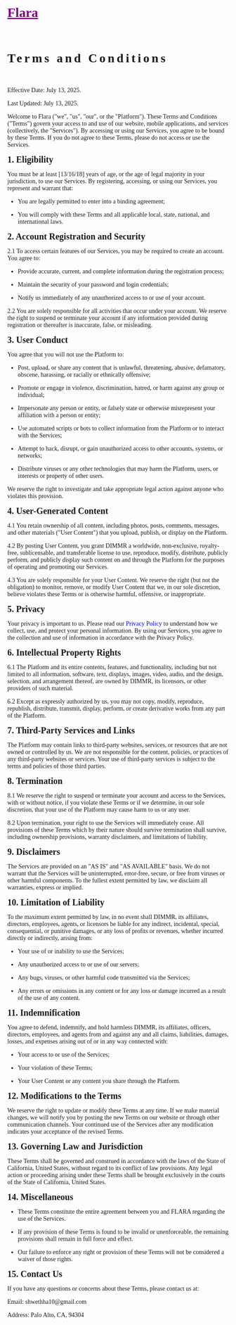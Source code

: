 <html lang="en">
<meta charset="UTF-8">
<title>Flara</title>
<meta name="viewport" content="width=device-width,initial-scale=1">
<link rel="stylesheet" href="https://www.w3schools.com/w3css/4/w3.css">
<style>
body {font-family:"Times New Roman", serif}
h1,h2,h3,h4,h5,h6 {font-family:serif; letter-spacing:5px}
</style>
<body>

<!-- Navigation (Sits on top) -->
<div class="w3-top w3-bar w3-white w3-padding w3-card w3-wide">
<a href="#home" class="w3-bar-item w3-button" style="font-size: 30px; color: purple; font-weight: bold;">Flara</a>

</div>

<!-- Start Content -->
<div id="home" class="w3-content">

<!-- Image in Display Container -->
<div class="w3-padding-top-48">
<div class="w3-display-container">
<br><br>

</div>
</div>
<h1 class="w3-center" style="font-weight: bold;">Terms and Conditions</h1><br>

<p>Effective Date: July 13, 2025.</p>
<p>Last Updated: July 13, 2025.</p>
<p>Welcome to Flara ("we", "us", "our", or the "Platform"). These Terms and Conditions ("Terms") govern your access to and use of our website, mobile applications, and services (collectively, the "Services"). By accessing or using our Services, you agree to be bound by these Terms. If you do not agree to these Terms, please do not access or use the Services.
</p>

<!-- About -->
<div>
<span style="font-size: 20px; font-weight: bold;">1. Eligibility</span>
<p>You must be at least [13/16/18] years of age, or the age of legal majority in your jurisdiction, to use our Services. By registering, accessing, or using our Services, you represent and warrant that:</p>

<ul>
<li><p>You are legally permitted to enter into a binding agreement;</p></li>
<li><p>You will comply with these Terms and all applicable local, state, national, and international laws.</p></li>
</ul>
</div>

<div>
<span style="font-size: 20px; font-weight: bold;">2. Account Registration and Security</span>
<p>2.1 To access certain features of our Services, you may be required to create an account. You agree to:</p>

<ul>
<li><p>Provide accurate, current, and complete information during the registration process;</p></li>
<li><p>Maintain the security of your password and login credentials;</p></li>
<li><p>Notify us immediately of any unauthorized access to or use of your account.</p></li>
</ul>

<p>2.2 You are solely responsible for all activities that occur under your account. We reserve the right to suspend or terminate your account if any information provided during registration or thereafter is inaccurate, false, or misleading.</p>
</div>

<div>
<span style="font-size: 20px; font-weight: bold;">3. User Conduct</span>
<p>You agree that you will not use the Platform to:</p>

<ul>
<li><p>Post, upload, or share any content that is unlawful, threatening, abusive, defamatory, obscene, harassing, or racially or ethnically offensive;</p></li>
<li><p>Promote or engage in violence, discrimination, hatred, or harm against any group or individual;</p></li>
<li><p>Impersonate any person or entity, or falsely state or otherwise misrepresent your affiliation with a person or entity;</p></li>
<li><p>Use automated scripts or bots to collect information from the Platform or to interact with the Services;</p></li>
<li><p>Attempt to hack, disrupt, or gain unauthorized access to other accounts, systems, or networks;</p></li>
<li><p>Distribute viruses or any other technologies that may harm the Platform, users, or interests or property of other users.</p></li>
</ul>

<p>We reserve the right to investigate and take appropriate legal action against anyone who violates this provision.</p>
</div>

<div>
<span style="font-size: 20px; font-weight: bold;">4. User-Generated Content</span>
<p>4.1 You retain ownership of all content, including photos, posts, comments, messages, and other materials ("User Content") that you upload, publish, or display on the Platform.</p>
<p>4.2 By posting User Content, you grant DIMMR a worldwide, non-exclusive, royalty-free, sublicensable, and transferable license to use, reproduce, modify, distribute, publicly perform, and publicly display such content on and through the Platform for the purposes of operating and promoting our Services.</p>
<p>4.3 You are solely responsible for your User Content. We reserve the right (but not the obligation) to monitor, remove, or modify User Content that we, in our sole discretion, believe violates these Terms or is otherwise harmful, offensive, or inappropriate.</p>
</div>

<div>
<span style="font-size: 20px; font-weight: bold;">5. Privacy</span>
<p>Your privacy is important to us. Please read our <a style="text-decoration: none; color: blue;" href="privacy.html">Privacy Policy</a> to understand how we collect, use, and protect your personal information. By using our Services, you agree to the collection and use of information in accordance with the Privacy Policy.</p>
</div>

<div>
<span style="font-size: 20px; font-weight: bold;">6. Intellectual Property Rights</span>
<p>6.1 The Platform and its entire contents, features, and functionality, including but not limited to all information, software, text, displays, images, video, audio, and the design, selection, and arrangement thereof, are owned by DIMMR, its licensors, or other providers of such material.</p>
<p>6.2 Except as expressly authorized by us, you may not copy, modify, reproduce, republish, distribute, transmit, display, perform, or create derivative works from any part of the Platform.</p>
</div>

<div>
<span style="font-size: 20px; font-weight: bold;">7. Third-Party Services and Links</span>
<p>The Platform may contain links to third-party websites, services, or resources that are not owned or controlled by us. We are not responsible for the content, policies, or practices of any third-party websites or services. Your use of third-party services is subject to the terms and policies of those third parties.</p>
</div>

<div>
<span style="font-size: 20px; font-weight: bold;">8. Termination</span>
<p>8.1 We reserve the right to suspend or terminate your account and access to the Services, with or without notice, if you violate these Terms or if we determine, in our sole discretion, that your use of the Platform may cause harm to us or any user.</p>
<p>8.2 Upon termination, your right to use the Services will immediately cease. All provisions of these Terms which by their nature should survive termination shall survive, including ownership provisions, warranty disclaimers, and limitations of liability.</p>
</div>

<div>
<span style="font-size: 20px; font-weight: bold;">9. Disclaimers</span>
<p>The Services are provided on an "AS IS" and "AS AVAILABLE" basis. We do not warrant that the Services will be uninterrupted, error-free, secure, or free from viruses or other harmful components. To the fullest extent permitted by law, we disclaim all warranties, express or implied.</p>
</div>

<div>
<span style="font-size: 20px; font-weight: bold;">10. Limitation of Liability</span>
<p>To the maximum extent permitted by law, in no event shall DIMMR, its affiliates, directors, employees, agents, or licensors be liable for any indirect, incidental, special, consequential, or punitive damages, or any loss of profits or revenues, whether incurred directly or indirectly, arising from:</p>

<ul>
<li><p>Your use of or inability to use the Services;</p></li>
<li><p>Any unauthorized access to or use of our servers;</p></li>
<li><p>Any bugs, viruses, or other harmful code transmitted via the Services;</p></li>
<li><p>Any errors or omissions in any content or for any loss or damage incurred as a result of the use of any content.</p></li>
</ul>
</div>

<div>
<span style="font-size: 20px; font-weight: bold;">11. Indemnification</span>
<p>You agree to defend, indemnify, and hold harmless DIMMR, its affiliates, officers, directors, employees, and agents from and against any and all claims, liabilities, damages, losses, and expenses arising out of or in any way connected with:</p>

<ul>
<li><p>Your access to or use of the Services;</p></li>
<li><p>Your violation of these Terms;</p></li>
<li><p>Your User Content or any content you share through the Platform.</p></li>
</ul>
</div>

<div>
<span style="font-size: 20px; font-weight: bold;">12. Modifications to the Terms</span>
<p>We reserve the right to update or modify these Terms at any time. If we make material changes, we will notify you by posting the new Terms on our website or through other communication channels. Your continued use of the Services after any modification indicates your acceptance of the revised Terms.</p>
</div>

<div>
<span style="font-size: 20px; font-weight: bold;">13. Governing Law and Jurisdiction</span>
<p>These Terms shall be governed and construed in accordance with the laws of the State of California, United States, without regard to its conflict of law provisions. Any legal action or proceeding arising under these Terms shall be brought exclusively in the courts of the State of California, United States.</p>
</div>

<div>
<span style="font-size: 20px; font-weight: bold;">14. Miscellaneous</span>

<ul>
<li><p>These Terms constitute the entire agreement between you and FLARA regarding the use of the Services.</p></li>
<li><p>If any provision of these Terms is found to be invalid or unenforceable, the remaining provisions shall remain in full force and effect.</p></li>
<li><p>Our failure to enforce any right or provision of these Terms will not be considered a waiver of those rights.</p></li>
</ul>
</div>

<div>
<span style="font-size: 20px; font-weight: bold;">15. Contact Us</span>
<p>If you have any questions or concerns about these Terms, please contact us at:</p>
<p>Email: shwethha10@gmail.com</p>
<p>Address: Palo Alto, CA, 94304</p>
</div><br><br><br><br>
 

<!-- End Content -->
</div>

</body>
</html>
